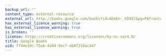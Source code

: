 ```yaml
---
backup_url: ''
content_type: external-resource
external_url: http://books.google.com/books?id=AEmEn-_hD9IC&pg=PAfrontcover
has_external_licence_warning: true
has_external_license_warning: true
is_broken: ''
license: https://creativecommons.org/licenses/by-nc-sa/4.0/
title: Google Books
uid: ff44e19c-75eb-4a94-9ecf-eb8f219ac447
---
```

